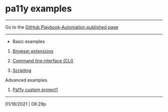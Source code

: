 # pa11y examples

<hr>

Go to the [GitHub Playbook-Automation published page](https://section508coordinators.github.io/Dev-Automation/)

<hr>

* Basic examples

 1. [Browser extensions](https://github.com/Section508Coordinators/Dev-Automation/tree/master/examples/pa11y/pa11y-basic-browser-ext)

 2. [Command line interface (CLI)](https://github.com/Section508Coordinators/Dev-Automation/tree/master/examples/pa11y/pa11y-basic-cli)
 
 3. [Scripting](https://github.com/Section508Coordinators/Dev-Automation/tree/master/examples/pa11y/pa11y-basic-scripts)
 
 Advanced examples
 
 1. [Pa11y custom project1](https://github.com/Section508Coordinators/Dev-Automation/tree/master/examples/pa11y/pa11y-advanced-project1)
        
<hr>

01/18/2021 | 08:29p
